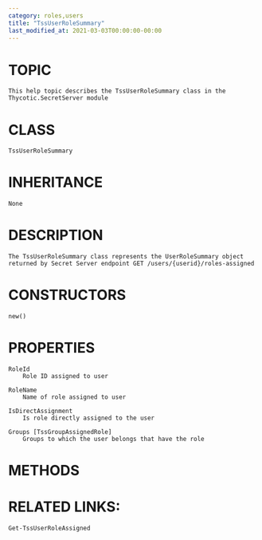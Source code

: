 ```yaml
---
category: roles,users
title: "TssUserRoleSummary"
last_modified_at: 2021-03-03T00:00:00-00:00
---
```


# TOPIC
    This help topic describes the TssUserRoleSummary class in the Thycotic.SecretServer module

# CLASS
    TssUserRoleSummary

# INHERITANCE
    None

# DESCRIPTION
    The TssUserRoleSummary class represents the UserRoleSummary object returned by Secret Server endpoint GET /users/{userid}/roles-assigned

# CONSTRUCTORS
    new()

# PROPERTIES
    RoleId
        Role ID assigned to user

    RoleName
        Name of role assigned to user

    IsDirectAssignment
        Is role directly assigned to the user

    Groups [TssGroupAssignedRole]
        Groups to which the user belongs that have the role

# METHODS

# RELATED LINKS:
    Get-TssUserRoleAssigned